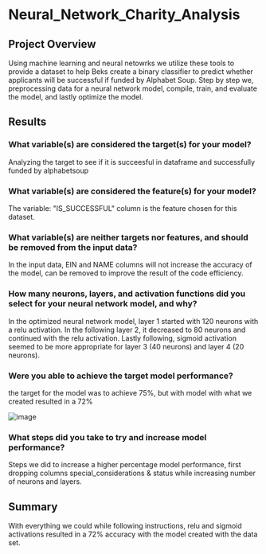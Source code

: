 # Neural_Network_Charity_Analysis
## Project Overview
Using machine learning and neural netowrks we utilize these tools to provide a dataset to help Beks create a binary classifier to predict whether applicants will be successful if funded by Alphabet Soup. Step by step we, preprocessing data for a neural network model, compile, train, and evaluate the model, and lastly optimize the model.
## Results
### What variable(s) are considered the target(s) for your model?

Analyzing the target to see if it is succeesful in dataframe and successfully funded by alphabetsoup


### What variable(s) are considered the feature(s) for your model?

The variable: "IS_SUCCESSFUL" column is the feature chosen for this dataset.


### What variable(s) are neither targets nor features, and should be removed from the input data?

In the input data, EIN and NAME columns will not increase the accuracy of the model, can be removed to improve the result of the code efficiency.

### How many neurons, layers, and activation functions did you select for your neural network model, and why?

In the optimized neural network model, layer 1 started with 120 neurons with a relu activation. In the following layer 2, it decreased to 80 neurons and continued with the relu activation. Lastly following, sigmoid activation seemed to be more appropriate for layer 3 (40 neurons) and layer 4 (20 neurons).

### Were you able to achieve the target model performance?

the target for the model was to achieve 75%, but with model with what we created resulted in a 72%

![image](https://user-images.githubusercontent.com/114195211/222290061-aa0c9a24-687f-4bf1-b29c-fc1c866a6f97.png)

### What steps did you take to try and increase model performance?

Steps we did to increase a higher percentage model performance, first dropping columns special_considerations & status while increasing number of neurons and layers.

## Summary

With everything we could while following instructions, relu and sigmoid activations resulted in a 72% accuracy with the model created with the data set. 
